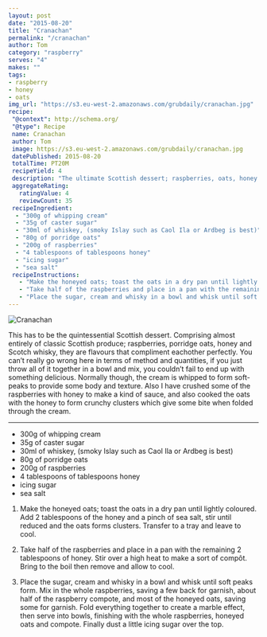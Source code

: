 ```yaml
---
layout: post
date: "2015-08-20"
title: "Cranachan"
permalink: "/cranachan"
author: Tom
category: "raspberry"
serves: "4"
makes: ""
tags:
- raspberry
- honey
- oats
img_url: "https://s3.eu-west-2.amazonaws.com/grubdaily/cranachan.jpg"
recipe:
 "@context": http://schema.org/
 "@type": Recipe
 name: Cranachan
 author: Tom
 image: https://s3.eu-west-2.amazonaws.com/grubdaily/cranachan.jpg
 datePublished: 2015-08-20
 totalTime: PT20M
 recipeYield: 4
 description: "The ultimate Scottish dessert; raspberries, oats, honey and whisky. "
 aggregateRating:
   ratingValue: 4
   reviewCount: 35
 recipeIngredient:
  - "300g of whipping cream"
  - "35g of caster sugar"
  - "30ml of whiskey, (smoky Islay such as Caol Ila or Ardbeg is best)"
  - "80g of porridge oats"
  - "200g of raspberries"
  - "4 tablespoons of tablespoons honey"
  - "icing sugar"
  - "sea salt"
 recipeInstructions:
   - "Make the honeyed oats; toast the oats in a dry pan until lightly coloured. Add 2 tablespoons of the honey and a pinch of sea salt, stir until reduced and the oats forms clusters. Transfer to a tray and leave to cool."
   - "Take half of the raspberries and place in a pan with the remaining 2 tablespoons of honey. Stir over a high heat to make a sort of compôt. Bring to the boil then remove and allow to cool."
   - "Place the sugar, cream and whisky in a bowl and whisk until soft peaks form. Mix in the whole raspberries, saving a few back for garnish, about half of the raspberry compote, and most of the honeyed oats, saving some for garnish. Fold everything together to create a marble effect, then serve into bowls, finishing with the whole raspberries, honeyed oats and compote. Finally dust a little icing sugar over the top."
---
```

<img src="https://s3.eu-west-2.amazonaws.com/grubdaily/cranachan.jpg" alt="Cranachan" />

This has to be the quintessential Scottish dessert. Comprising almost entirely of classic Scottish produce; raspberries, porridge oats, honey and Scotch whisky, they are flavours that compliment eachother perfectly. You can’t really go wrong here in terms of method and quantities, if you just throw all of it together in a bowl and mix, you couldn’t fail to end up with something delicious. Normally though, the cream is whipped to form soft-peaks to provide some body and texture. Also I have crushed some of the raspberries with honey to make a kind of sauce, and also cooked the oats with the honey to form crunchy clusters which give some bite when folded through the cream.

---
* 300g of whipping cream
* 35g of caster sugar
* 30ml of whiskey, (smoky Islay such as Caol Ila or Ardbeg is best)
* 80g of porridge oats
* 200g of raspberries
* 4 tablespoons of tablespoons honey
* icing sugar
* sea salt

1. Make the honeyed oats; toast the oats in a dry pan until lightly coloured. Add 2 tablespoons of the honey and a pinch of sea salt, stir until reduced and the oats forms clusters. Transfer to a tray and leave to cool.

2. Take half of the raspberries and place in a pan with the remaining 2 tablespoons of honey. Stir over a high heat to make a sort of compôt. Bring to the boil then remove and allow to cool.

3. Place the sugar, cream and whisky in a bowl and whisk until soft peaks form. Mix in the whole raspberries, saving a few back for garnish, about half of the raspberry compote, and most of the honeyed oats, saving some for garnish. Fold everything together to create a marble effect, then serve into bowls, finishing with the whole raspberries, honeyed oats and compote. Finally dust a little icing sugar over the top.
